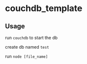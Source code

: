 # couchdb_template

## Usage
run `couchdb` to start the db

create db named `test`

run `node [file_name]`


